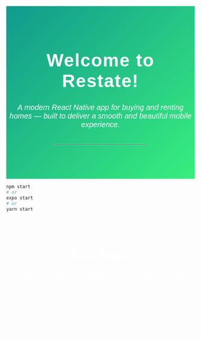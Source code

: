 <div style="text-align: center; font-family: 'Arial', sans-serif; padding: 50px 0; background: linear-gradient(135deg, #11998e, #38ef7d); color: #fff;">
  <h1 style="font-size: 3rem; font-weight: bold; letter-spacing: 2px;">Welcome to Restate!</h1>
  <p style="font-size: 1.25rem; margin: 20px 0; font-style: italic;">A modern React Native app for buying and renting homes — built to deliver a smooth and beautiful mobile experience.</p>
  <hr style="width: 50%; border: 1px solid #ddd; margin: 40px auto; opacity: 0.5;">
</div>

```bash
npm start
# or
expo start
# or
yarn start
```

<div style="max-width: 800px; margin: 0 auto; text-align: center; font-family: 'Arial', sans-serif; padding: 40px 20px; color: #fff;">
  <h2 style="font-size: 2rem; font-weight: bold; margin-bottom: 20px;">Tech Stack</h2>
  <p style="font-size: 1.1rem; margin-bottom: 30px; font-style: italic;">
    Powered by modern cross-platform technologies to create fast, smooth, and scalable mobile experiences.
  </p>
  <ul style="list-style: none; padding: 0; display: grid; grid-template-columns: repeat(auto-fit, minmax(180px, 1fr)); gap: 10px; text-align: left;">
    <li>⚛️ React Native 0.76</li>
    <li>🚀 Expo v52</li>
    <li>🧭 Expo Router</li>
    <li>🧩 React Navigation</li>
    <li>🎨 Tailwind CSS (NativeWind)</li>
    <li>🔐 Appwrite</li>
    <li>🧪 Jest</li>
    <li>🔧 TypeScript</li>
  </ul>
</div>
